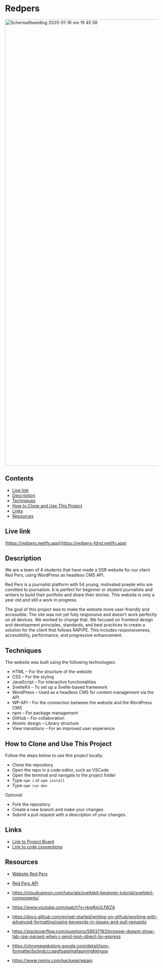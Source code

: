 # Redpers

<img width="1470" alt="Scherm­afbeelding 2025-01-16 om 19 45 58" src="https://github.com/user-attachments/assets/5465f02e-b21e-4dd6-aae2-ab8497972478" />

## Contents
* [Live link](https://github.com/fdnd-agency/red-pers/blob/main/README.md#live-link)
* [Description](https://github.com/fdnd-agency/red-pers/blob/main/README.md#description)
* [Techniques](https://github.com/fdnd-agency/red-pers/blob/main/README.md#techniques)
* [How to Clone and Use This Project](https://github.com/fdnd-agency/red-pers/blob/main/README.md#how-to-clone-and-use-this-project)
* [Links](https://github.com/fdnd-agency/red-pers/blob/main/README.md#links)
* [Resources](https://github.com/fdnd-agency/red-pers/blob/main/README.md#resources)

## Live link

[https://redpers.netlify.app](https://redpers-fdnd.netlify.app)

## Description
We are a team of 4 students that have made a SSR website for our client Red Pers, using WordPress as headless CMS API. 

Red Pers is a journalist platform with 54 young, motivated poeple who are comitted to journalism. It is perfect for beginner or student journalists and writers to build their portfolio and share their stories. This website is only a year old and still a work in progress.

The goal of this project was to make the website more user-friendly and accessible. The site was not yet fully responsive and doesn’t work perfectly on all devices. We worked to change that. We focused on frontend design and development principles, standards, and best practices to create a solution for the client that follows RAP/PE. This includes responsiveness, accessibility, performance, and progressive enhancement.

## Techniques
The website was built using the following technologies:
* HTML – For the structure of the website
* CSS – For the styling
* JavaScript – For interactive functionalities
* SvelteKit – To set up a Svelte-based framework
* WordPress – Used as a headless CMS for content management via the API
* WP-API – For the connection between the website and the WordPress CMS
* npm – For package management
* GitHub – For collaboration
* Atomic design – Library structure
* View transitions – For an improved user experience

## How to Clone and Use This Project
Follow the steps below to use this project locally:
* Clone the repository
* Open the repo in a code editor, such as VSCode
* Open the terminal and navigate to the project folder
* Type ``npm i`` or ``npm install``
* Type ``npm run dev``

Optional:

* Fork the repository
* Create a new branch and make your changes
* Submit a pull request with a description of your changes.

## Links
* [Link to Project Board](https://github.com/orgs/fdnd-agency/projects/28/views/1)
* [Link to code conventions](https://github.com/orgs/fdnd-agency/projects/28/views/1?pane=issue&itemId=86764521)

## Resources

* [Website Red Pers](https://redpers.nl/)
* [Red Pers API](https://redpers.nl/wp-json/wp/v2/posts)

* https://cloudcannon.com/tutorials/sveltekit-beginner-tutorial/sveltekit-components/
* https://www.youtube.com/watch?v=rkwKpULfWZA
* https://docs.github.com/en/get-started/writing-on-github/working-with-advanced-formatting/using-keywords-in-issues-and-pull-requests
* https://stackoverflow.com/questions/58937183/browser-doesnt-show-tab-raw-parsed-when-i-send-json-object-by-express
* https://chromewebstore.google.com/detail/json-formatter/bcjindcccaagfpapjjmafapmmgkkhgoa
* https://www.npmjs.com/package/wpapi
